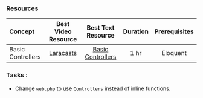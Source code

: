 ### Resources

Concept | Best Video Resource | Best Text Resource | Duration | Prerequisites
:-- | :--: | :--: | :--: | :--:
Basic Controllers | [Laracasts](https://laracasts.com/series/laravel-from-scratch-2017/episodes/8) | [Basic Controllers](https://laravel.com/docs/5.4/controllers#basic-controllers) | 1 hr | Eloquent

### Tasks :
- Change `web.php` to use `Controllers` instead of inline functions.
